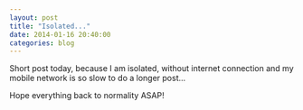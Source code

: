 ```yaml
---
layout: post
title: "Isolated..."
date: 2014-01-16 20:40:00
categories: blog
---
```


Short post today, because I am isolated, without internet connection and my mobile network is so slow to do a longer post...

Hope everything back to normality ASAP!